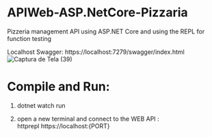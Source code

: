# APIWeb-ASP.NetCore-Pizzaria
Pizzeria management API using ASP.NET Core and using the REPL for function testing





Localhost Swagger: https://localhost:7279/swagger/index.html
![Captura de Tela (39)](https://user-images.githubusercontent.com/68672538/204204528-d0e7544f-f7b8-4594-98fd-0ddf04827287.png)



# Compile and Run:
1. dotnet watch run

2. open a new terminal and connect to the WEB API :
<br>httprepl https://localhost:{PORT}

  

